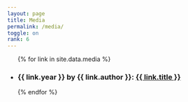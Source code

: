 ```yaml
---
layout: page
title: Media
permalink: /media/
toggle: on
rank: 6
---
```



<div class="link-wrapper">
    <ul class="link-list">
    <!-- Media -->
    {% for link in site.data.media %}
       <li><h3>{{ link.year }} by {{ link.author }}: <a href="{{ link.url }}">{{ link.title }}</a></h3></li>
    {% endfor %}
    </ul>
</div>
